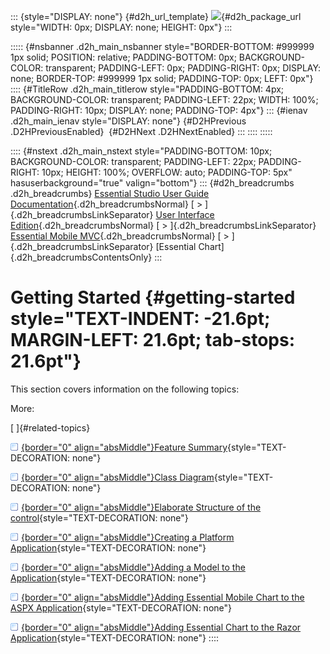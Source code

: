 ::: {style="DISPLAY: none"}
[](ms-xhelp:///?Id=d2h_url_template){#d2h_url_template} ![](!package_url!){#d2h_package_url style="WIDTH: 0px; DISPLAY: none; HEIGHT: 0px"}
:::

::::: {#nsbanner .d2h_main_nsbanner style="BORDER-BOTTOM: #999999 1px solid; POSITION: relative; PADDING-BOTTOM: 0px; BACKGROUND-COLOR: transparent; PADDING-LEFT: 0px; PADDING-RIGHT: 0px; DISPLAY: none; BORDER-TOP: #999999 1px solid; PADDING-TOP: 0px; LEFT: 0px"}
:::: {#TitleRow .d2h_main_titlerow style="PADDING-BOTTOM: 4px; BACKGROUND-COLOR: transparent; PADDING-LEFT: 22px; WIDTH: 100%; PADDING-RIGHT: 10px; DISPLAY: none; PADDING-TOP: 4px"}
::: {#ienav .d2h_main_ienav style="DISPLAY: none"}
[](ms-xhelp:///?Id=b61d6bd3-9fdc-40e2-b33e-f9110e9f82fe){#D2HPrevious .D2HPreviousEnabled}  [](ms-xhelp:///?Id=8ce7cb2d-dac5-4bf9-91fb-e5dbcd52bf2c){#D2HNext .D2HNextEnabled}
:::
::::
:::::

:::: {#nstext .d2h_main_nstext style="PADDING-BOTTOM: 10px; BACKGROUND-COLOR: transparent; PADDING-LEFT: 22px; PADDING-RIGHT: 10px; HEIGHT: 100%; OVERFLOW: auto; PADDING-TOP: 5px" hasuserbackground="true" valign="bottom"}
::: {#d2h_breadcrumbs .d2h_breadcrumbs}
[Essential Studio User Guide Documentation](ms-xhelp:///?Id=12457748-09e3-4d74-a240-8e049cedf030){.d2h_breadcrumbsNormal} [ \> ]{.d2h_breadcrumbsLinkSeparator} [User Interface Edition](ms-xhelp:///?Id=c29296b7-531c-413b-a0ec-488ca1f7f669){.d2h_breadcrumbsNormal} [ \> ]{.d2h_breadcrumbsLinkSeparator} [Essential Mobile MVC](ms-xhelp:///?Id=74df42e3-5434-4590-9be6-3ae2f911cbbc){.d2h_breadcrumbsNormal} [ \> ]{.d2h_breadcrumbsLinkSeparator} [Essential Chart]{.d2h_breadcrumbsContentsOnly}
:::

# Getting Started {#getting-started style="TEXT-INDENT: -21.6pt; MARGIN-LEFT: 21.6pt; tab-stops: 21.6pt"}

This section covers information on the following topics:

More:

[ ]{#related-topics}

[![](button.gif){border="0" align="absMiddle"}Feature Summary](ms-xhelp:///?Id=8ce7cb2d-dac5-4bf9-91fb-e5dbcd52bf2c){style="TEXT-DECORATION: none"}

[![](button.gif){border="0" align="absMiddle"}Class Diagram](ms-xhelp:///?Id=2763263d-bdf1-42ee-90cf-ff2f092aced9){style="TEXT-DECORATION: none"}

[![](button.gif){border="0" align="absMiddle"}Elaborate Structure of the control](ms-xhelp:///?Id=c6c6c41b-a544-40a2-87ad-a6dc0d1afa32){style="TEXT-DECORATION: none"}

[![](button.gif){border="0" align="absMiddle"}Creating a Platform Application](ms-xhelp:///?Id=78f4868d-d811-4538-9a04-6ce99bfb8524){style="TEXT-DECORATION: none"}

[![](button.gif){border="0" align="absMiddle"}Adding a Model to the Application](ms-xhelp:///?Id=b671a866-7cb9-4ddd-bc53-9d39a4eafdb7){style="TEXT-DECORATION: none"}

[![](button.gif){border="0" align="absMiddle"}Adding Essential Mobile Chart to the ASPX Application](ms-xhelp:///?Id=4def2e64-467f-47ff-bfe5-970010ff1df2){style="TEXT-DECORATION: none"}

[![](button.gif){border="0" align="absMiddle"}Adding Essential Chart to the Razor Application](ms-xhelp:///?Id=eb8a4a3b-d853-4fa4-a088-ac9ebe568d10){style="TEXT-DECORATION: none"}
::::
